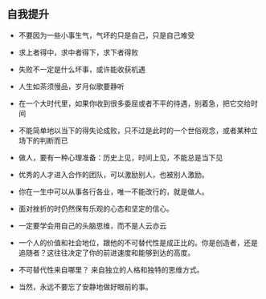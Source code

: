 ## 自我提升

- 不要因为一些小事生气，气坏的只是自己，只是自己难受
- 求上者得中，求中者得下，求下者得败
- 失败不一定是什么坏事，或许能收获机遇
- 人生如茶须慢品，岁月似歌要静听
- 在一个大时代里，如果你收到很多委屈或者不平的待遇，别着急，把它交给时间
- 不能简单地以当下的得失论成败，只不过是此时的一个世俗观念，或者某种立场下的判断而已
- 做人，要有一种心理准备：历史上见，时间上见，不能总是当下见


- 优秀的人才进入合作的团队，可以激励别人，也被别人激励。
- 你在一生中可以从事各行各业，唯一不能改行的，就是做人。

- 面对挫折的时仍然保有乐观的心态和坚定的信心。
- 一定要学会用自己的头脑思维，而不是人云亦云
- 一个人的价值和社会地位，跟他的不可替代性是成正比的。你是创造者，还是追随者？这往往决定了你的前进速度和能够到达的高度。
- 不可替代性来自哪里？ 来自独立的人格和独特的思维方式。
- 当然，永远不要忘了安静地做好眼前的事。